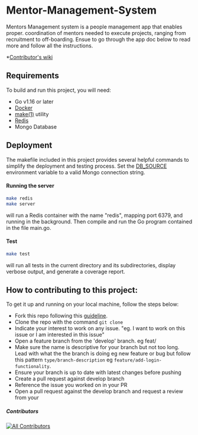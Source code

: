 # Mentor-Management-System

Mentors Management system is a people management app that enables proper.
coordination of mentors needed to execute projects, ranging from recruitment to off-boarding. Ensue to go through the app doc below to read more and follow all the instructions.

\*[Contributor's wiki](https://github.com/ALCOpenSource/Mentor-Management-System-Team-7/wiki)

## Requirements
To build and run this project, you will need:
-   Go v1.16 or later
-   [Docker](https://www.digitalocean.com/community/tutorials/how-to-install-and-use-docker-on-ubuntu-20-04)
-   [make(1)](https://man7.org/linux/man-pages/man1/make.1.html) utility
-   [Redis](https://redis.io/)
-   Mongo Database

## Deployment
The makefile included in this project provides several helpful commands to simplify the deployment and testing process. Set the [DB_SOURCE]("./app.env") environment variable to a valid Mongo connection string. 

#### Running the server

```bash
make redis
make server
```
will run a Redis container with the name "redis", mapping port 6379, and running in the background. Then compile and run the Go program contained in the file main.go.

#### Test

```bash
make test
```
will run all tests in the current directory and its subdirectories, display verbose output, and generate a coverage report.

## How to contributing to this project:

To get it up and running on your local machine, follow the steps below:

*   Fork this repo following this [guideline](https://docs.github.com/en/get-started/quickstart/fork-a-repo).
*   Clone the repo with the command `git clone`
*   Indicate your interest to work on any issue. "eg. I want to work on this issue or I am interested in this issue"
*   Open a feature branch from the 'develop' branch. eg feat/
*   Make sure the name is descriptive for your branch but not too long. Lead with what the the branch is doing eg new feature or bug but follow this pattern `type/branch-description` eg `feature/add-login-functionality`.
*   Ensure your branch is up to date with latest changes before pushing
*   Create a pull request against develop branch
*   Reference the issue you worked on in your PR
*   Open a pull request against the develop branch and request a review from your

##### Contributors

<!-- ALL-CONTRIBUTORS-LIST:START - Do not remove or modify this section -->

<!-- prettier-ignore-start -->

<!-- markdownlint-disable -->

<!-- markdownlint-restore -->

<!-- prettier-ignore-end -->

<!-- ALL-CONTRIBUTORS-LIST:END -->

<!-- ALL-CONTRIBUTORS-BADGE:START - Do not remove or modify this section -->

[![All Contributors](https://img.shields.io/badge/all_contributors-13-orange.svg?style=flat-square)](#contributors)

<!-- ALL-CONTRIBUTORS-BADGE:END -->
